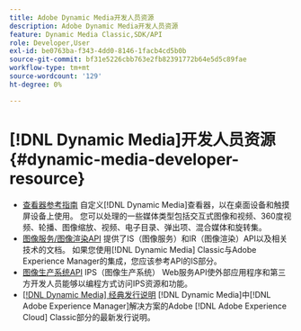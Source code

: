```yaml
---
title: Adobe Dynamic Media开发人员资源
description: Adobe Dynamic Media开发人员资源
feature: Dynamic Media Classic,SDK/API
role: Developer,User
exl-id: be0763ba-f343-4dd0-8146-1facb4cd5b0b
source-git-commit: bf31e5226cbb763e2fb82391772b64e5d5c89fae
workflow-type: tm+mt
source-wordcount: '129'
ht-degree: 0%

---
```


# [!DNL Dynamic Media]开发人员资源{#dynamic-media-developer-resource}

* [查看器参考指南](/help/aem-viewers-ref/homeviewers.md)<!-- (https://experienceleague.adobe.com/docs/dynamic-media-developer-resources/library/homeviewers.html) -->
自定义[!DNL Dynamic Media]查看器，以在桌面设备和触摸屏设备上使用。 您可以处理的一些媒体类型包括交互式图像和视频、360度视频、轮播、图像缩放、视频、电子目录、弹出项、混合媒体和旋转集。
* [图像服务/图像渲染API](/help/aem-is-ir-api/homeisir.md)<!-- (https://experienceleague.adobe.com/docs/dynamic-media-developer-resources/image-serving-api/homeisir.html) -->
提供了IS（图像服务）和IR（图像渲染）API以及相关技术的文档。 如果您使用[!DNL Dynamic Media] Classic与Adobe Experience Manager的集成，您应该参考API的IS部分。
* [图像生产系统API](/help/aem-ips-api/c-overview.md)
IPS（图像生产系统） Web服务API使外部应用程序和第三方开发人员能够以编程方式访问IPS资源和功能。
* [[!DNL Dynamic Media] 经典发行说明](/help/s7-release-notes/s7rn2017.md)
[!DNL Dynamic Media]中[!DNL Adobe Experience Manager]解决方案的Adobe [!DNL Adobe Experience Cloud] Classic部分的最新发行说明。
